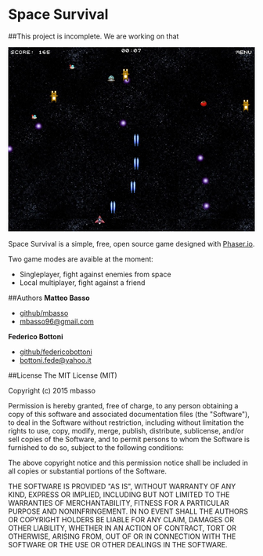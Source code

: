 # Space Survival

##This project is incomplete. We are working on that

![alt tag](https://github.com/mbasso/spaceSurvival/blob/master/screenshot.jpg)

Space Survival is a simple, free, open source game designed with [Phaser.io](http://phaser.io/).

Two game modes are avaible at the moment:
- Singleplayer, fight against enemies from space
- Local multiplayer, fight against a friend

##Authors
**Matteo Basso**
- [github/mbasso](https://github.com/mbasso)
- [mbasso96@gmail.com](mailto:mbasso96@gmail.com)

**Federico Bottoni**
- [github/federicobottoni](https://github.com/federicobottoni)
- [bottoni.fede@yahoo.it](mailto:bottoni.fede@yahoo.it)

##License
The MIT License (MIT)

Copyright (c) 2015 mbasso

Permission is hereby granted, free of charge, to any person obtaining a copy
of this software and associated documentation files (the "Software"), to deal
in the Software without restriction, including without limitation the rights
to use, copy, modify, merge, publish, distribute, sublicense, and/or sell
copies of the Software, and to permit persons to whom the Software is
furnished to do so, subject to the following conditions:

The above copyright notice and this permission notice shall be included in all
copies or substantial portions of the Software.

THE SOFTWARE IS PROVIDED "AS IS", WITHOUT WARRANTY OF ANY KIND, EXPRESS OR
IMPLIED, INCLUDING BUT NOT LIMITED TO THE WARRANTIES OF MERCHANTABILITY,
FITNESS FOR A PARTICULAR PURPOSE AND NONINFRINGEMENT. IN NO EVENT SHALL THE
AUTHORS OR COPYRIGHT HOLDERS BE LIABLE FOR ANY CLAIM, DAMAGES OR OTHER
LIABILITY, WHETHER IN AN ACTION OF CONTRACT, TORT OR OTHERWISE, ARISING FROM,
OUT OF OR IN CONNECTION WITH THE SOFTWARE OR THE USE OR OTHER DEALINGS IN THE
SOFTWARE.
